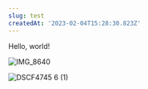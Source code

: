 ```yaml
---
slug: test
createdAt: '2023-02-04T15:28:30.823Z'
---
```


Hello, world!

![IMG_8640](.//home/runner/work/issue-to-markdown/issue-to-markdown/content/test/216828317-f11b77f7-c2cf-4488-af17-9172390b0e32.JPG "Sorok with flowers")

![DSCF4745 6 (1)](.//home/runner/work/issue-to-markdown/issue-to-markdown/content/test/216828324-93d7c7ca-860a-4d01-b5ff-4f484789e524.png "Sorok looking out the window")

